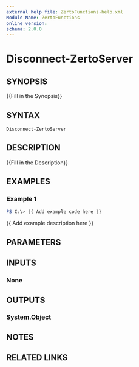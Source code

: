```yaml
---
external help file: ZertoFunctions-help.xml
Module Name: ZertoFunctions
online version:
schema: 2.0.0
---
```


# Disconnect-ZertoServer

## SYNOPSIS
{{Fill in the Synopsis}}

## SYNTAX

```
Disconnect-ZertoServer
```

## DESCRIPTION
{{Fill in the Description}}

## EXAMPLES

### Example 1
```powershell
PS C:\> {{ Add example code here }}
```

{{ Add example description here }}

## PARAMETERS

## INPUTS

### None

## OUTPUTS

### System.Object
## NOTES

## RELATED LINKS
